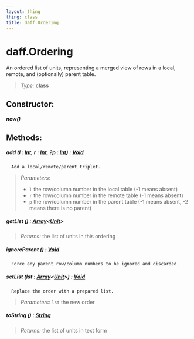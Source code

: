 ```yaml
---
layout: thing
thing: class
title: daff.Ordering
---
```

# daff.Ordering


  An ordered list of units, representing a merged view of rows
  in a local, remote, and (optionally) parent table.




> *Type:* **class**



## Constructor:

##### **new**()



## Methods:


##### **add** (l : <a href="../Int.html" class="type">Int</a>, r : <a href="../Int.html" class="type">Int</a>, ?p : <a href="../Int.html" class="type">Int</a>) : <a href="../Void.html" class="type">Void</a>


      Add a local/remote/parent triplet.




> *Parameters:*
>
>   * `l` the row/column number in the local table (-1 means absent)
>   * `r` the row/column number in the remote table (-1 means absent)
>   * `p` the row/column number in the parent table (-1 means absent, -2 means there is no parent) 








##### **getList** () : <a href="../Array.html" class="type">Array</a>&lt;<a href="../coopy/Unit.html" class="type">Unit</a>&gt;




> *Returns:*  the list of units in this ordering








##### **ignoreParent** () : <a href="../Void.html" class="type">Void</a>


      Force any parent row/column numbers to be ignored and discarded.












##### **setList** (lst : <a href="../Array.html" class="type">Array</a>&lt;<a href="../coopy/Unit.html" class="type">Unit</a>&gt;) : <a href="../Void.html" class="type">Void</a>


      Replace the order with a prepared list.




> *Parameters:*  `lst` the new order









##### **toString** () : <a href="../String.html" class="type">String</a>




> *Returns:*  the list of units in text form








